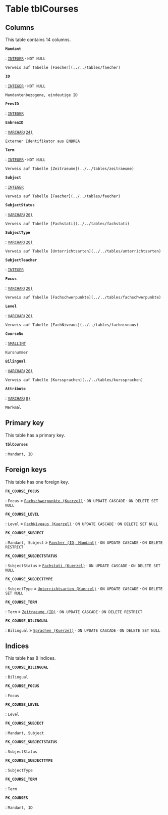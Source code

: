 # Table **tblCourses**

## Columns

This table contains 14 columns.

**`Mandant`**

:   [`INTEGER`](https://firebirdsql.org/file/documentation/html/en/refdocs/fblangref40/firebird-40-language-reference.html#fblangref40-datatypes-inttypes) · `NOT NULL`

    Verweis auf Tabelle [Faecher](../../tables/faecher)

**`ID`**

:   [`INTEGER`](https://firebirdsql.org/file/documentation/html/en/refdocs/fblangref40/firebird-40-language-reference.html#fblangref40-datatypes-inttypes) · `NOT NULL`

    Mandantenbezogene, eindeutige ID

**`PrevID`**

:   [`INTEGER`](https://firebirdsql.org/file/documentation/html/en/refdocs/fblangref40/firebird-40-language-reference.html#fblangref40-datatypes-inttypes)

**`EnbreaID`**

:   [`VARCHAR(24)`](https://firebirdsql.org/file/documentation/html/en/refdocs/fblangref40/firebird-40-language-reference.html#fblangref40-datatypes-chartypes)

    Externer Identifikator aus ENBREA

**`Term`**

:   [`INTEGER`](https://firebirdsql.org/file/documentation/html/en/refdocs/fblangref40/firebird-40-language-reference.html#fblangref40-datatypes-inttypes) · `NOT NULL`

    Verweis auf Tabelle [Zeitraeume](../../tables/zeitraeume)

**`Subject`**

:   [`INTEGER`](https://firebirdsql.org/file/documentation/html/en/refdocs/fblangref40/firebird-40-language-reference.html#fblangref40-datatypes-inttypes)

    Verweis auf Tabelle [Faecher](../../tables/faecher)

**`SubjectStatus`**

:   [`VARCHAR(20)`](https://firebirdsql.org/file/documentation/html/en/refdocs/fblangref40/firebird-40-language-reference.html#fblangref40-datatypes-chartypes)

    Verweis auf Tabelle [Fachstati](../../tables/fachstati)

**`SubjectType`**

:   [`VARCHAR(20)`](https://firebirdsql.org/file/documentation/html/en/refdocs/fblangref40/firebird-40-language-reference.html#fblangref40-datatypes-chartypes)

    Verweis auf Tabelle [Unterrichtsarten](../../tables/unterrichtsarten)

**`SubjectTeacher`**

:   [`INTEGER`](https://firebirdsql.org/file/documentation/html/en/refdocs/fblangref40/firebird-40-language-reference.html#fblangref40-datatypes-inttypes)

**`Focus`**

:   [`VARCHAR(20)`](https://firebirdsql.org/file/documentation/html/en/refdocs/fblangref40/firebird-40-language-reference.html#fblangref40-datatypes-chartypes)

    Verweis auf Tabelle [Fachschwerpunkte](../../tables/fachschwerpunkte)

**`Level`**

:   [`VARCHAR(20)`](https://firebirdsql.org/file/documentation/html/en/refdocs/fblangref40/firebird-40-language-reference.html#fblangref40-datatypes-chartypes)

    Verweis auf Tabelle [FachNiveaus](../../tables/fachniveaus)

**`CourseNo`**

:   [`SMALLINT`](https://firebirdsql.org/file/documentation/html/en/refdocs/fblangref40/firebird-40-language-reference.html#fblangref40-datatypes-inttypes)

    Kursnummer

**`Bilingual`**

:   [`VARCHAR(20)`](https://firebirdsql.org/file/documentation/html/en/refdocs/fblangref40/firebird-40-language-reference.html#fblangref40-datatypes-chartypes)

    Verweis auf Tabelle [Kurssprachen](../../tables/kurssprachen)

**`Attribute`**

:   [`VARCHAR(8)`](https://firebirdsql.org/file/documentation/html/en/refdocs/fblangref40/firebird-40-language-reference.html#fblangref40-datatypes-chartypes)

    Merkmal

## Primary key

This table has a primary key.

**`tblCourses`**

:   `Mandant, ID`

## Foreign keys

This table has one foreign key.

**`FK_COURSE_FOCUS`**

:   `Focus` » [`Fachschwerpunkte (Kuerzel)`](../../tables/fachschwerpunkte) · `ON UPDATE CASCADE` · `ON DELETE SET NULL`

**`FK_COURSE_LEVEL`**

:   `Level` » [`FachNiveaus (Kuerzel)`](../../tables/fachniveaus) · `ON UPDATE CASCADE` · `ON DELETE SET NULL`

**`FK_COURSE_SUBJECT`**

:   `Mandant, Subject` » [`Faecher (ID, Mandant)`](../../tables/faecher) · `ON UPDATE CASCADE` · `ON DELETE RESTRICT`

**`FK_COURSE_SUBJECTSTATUS`**

:   `SubjectStatus` » [`Fachstati (Kuerzel)`](../../tables/fachstati) · `ON UPDATE CASCADE` · `ON DELETE SET NULL`

**`FK_COURSE_SUBJECTTYPE`**

:   `SubjectType` » [`Unterrichtsarten (Kuerzel)`](../../tables/unterrichtsarten) · `ON UPDATE CASCADE` · `ON DELETE SET NULL`

**`FK_COURSE_TERM`**

:   `Term` » [`Zeitraeume (ID)`](../../tables/zeitraeume) · `ON UPDATE CASCADE` · `ON DELETE RESTRICT`

**`FK_COURSE_BILINGUAL`**

:   `Bilingual` » [`Sprachen (Kuerzel)`](../../tables/sprachen) · `ON UPDATE CASCADE` · `ON DELETE SET NULL`

## Indices

This table has 8 indices.

**`FK_COURSE_BILINGUAL`**

:   `Bilingual`

**`FK_COURSE_FOCUS`**

:   `Focus`

**`FK_COURSE_LEVEL`**

:   `Level`

**`FK_COURSE_SUBJECT`**

:   `Mandant, Subject`

**`FK_COURSE_SUBJECTSTATUS`**

:   `SubjectStatus`

**`FK_COURSE_SUBJECTTYPE`**

:   `SubjectType`

**`FK_COURSE_TERM`**

:   `Term`

**`PK_COURSES`**

:   `Mandant, ID`
